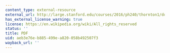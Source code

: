 ```yaml
---
content_type: external-resource
external_url: http://large.stanford.edu/courses/2016/ph240/thornton1/docs/nivola.pdf
has_external_license_warning: true
license: https://en.wikipedia.org/wiki/All_rights_reserved
status: ''
title: PDF
uid: aeb3e76e-b885-499e-a820-058b492507f3
wayback_url: ''
---
```

